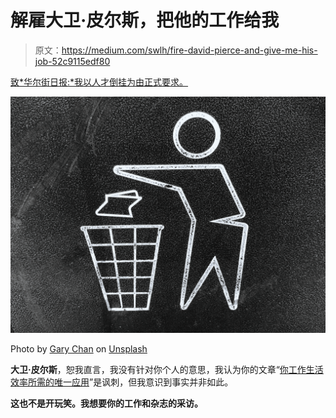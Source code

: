 # 解雇大卫·皮尔斯，把他的工作给我

> 原文：<https://medium.com/swlh/fire-david-pierce-and-give-me-his-job-52c9115edf80>

[致*华尔街日报:*我以人才倒挂为由正式要求。](/the-post-grad-survival-guide/why-i-chose-to-ditch-med-school-4854952f85ce)

![](img/002aae8b2640ccb6a5f544da41f7a317.png)

Photo by [Gary Chan](https://unsplash.com/photos/YzSZN3qvHeo?utm_source=unsplash&utm_medium=referral&utm_content=creditCopyText) on [Unsplash](https://unsplash.com/search/photos/trash?utm_source=unsplash&utm_medium=referral&utm_content=creditCopyText)

**大卫·皮尔斯**，恕我直言，我没有针对你个人的意思，我认为你的文章“[你工作生活效率所需的唯一应用](https://www.wsj.com/articles/the-only-app-you-need-for-work-life-productivity-1521640800)”是讽刺，但我意识到事实并非如此。

**这也不是开玩笑。我想要你的工作和杂志的采访。**